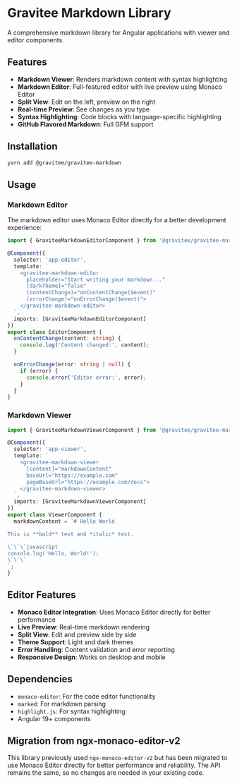 # Gravitee Markdown Library

A comprehensive markdown library for Angular applications with viewer and editor components.

## Features

- **Markdown Viewer**: Renders markdown content with syntax highlighting
- **Markdown Editor**: Full-featured editor with live preview using Monaco Editor
- **Split View**: Edit on the left, preview on the right
- **Real-time Preview**: See changes as you type
- **Syntax Highlighting**: Code blocks with language-specific highlighting
- **GitHub Flavored Markdown**: Full GFM support

## Installation

```bash
yarn add @gravitee/gravitee-markdown
```

## Usage

### Markdown Editor

The markdown editor uses Monaco Editor directly for a better development experience:

```typescript
import { GraviteeMarkdownEditorComponent } from '@gravitee/gravitee-markdown';

@Component({
  selector: 'app-editor',
  template: `
    <gravitee-markdown-editor
      placeholder="Start writing your markdown..."
      [darkTheme]="false"
      (contentChange)="onContentChange($event)"
      (errorChange)="onErrorChange($event)">
    </gravitee-markdown-editor>
  `,
  imports: [GraviteeMarkdownEditorComponent]
})
export class EditorComponent {
  onContentChange(content: string) {
    console.log('Content changed:', content);
  }

  onErrorChange(error: string | null) {
    if (error) {
      console.error('Editor error:', error);
    }
  }
}
```

### Markdown Viewer

```typescript
import { GraviteeMarkdownViewerComponent } from '@gravitee/gravitee-markdown';

@Component({
  selector: 'app-viewer',
  template: `
    <gravitee-markdown-viewer
      [content]="markdownContent"
      baseUrl="https://example.com"
      pageBaseUrl="https://example.com/docs">
    </gravitee-markdown-viewer>
  `,
  imports: [GraviteeMarkdownViewerComponent]
})
export class ViewerComponent {
  markdownContent = `# Hello World

This is **bold** text and *italic* text.

\`\`\`javascript
console.log('Hello, World!');
\`\`\`
`;
}
```

## Editor Features

- **Monaco Editor Integration**: Uses Monaco Editor directly for better performance
- **Live Preview**: Real-time markdown rendering
- **Split View**: Edit and preview side by side
- **Theme Support**: Light and dark themes
- **Error Handling**: Content validation and error reporting
- **Responsive Design**: Works on desktop and mobile

## Dependencies

- `monaco-editor`: For the code editor functionality
- `marked`: For markdown parsing
- `highlight.js`: For syntax highlighting
- Angular 19+ components

## Migration from ngx-monaco-editor-v2

This library previously used `ngx-monaco-editor-v2` but has been migrated to use Monaco Editor directly for better performance and reliability. The API remains the same, so no changes are needed in your existing code.
